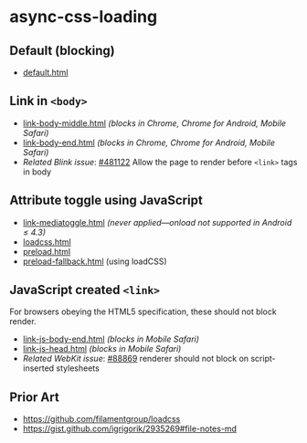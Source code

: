 # async-css-loading

## Default (blocking)

* [default.html](./default.html)

## Link in `<body>`

* [link-body-middle.html](./link-body-middle.html) _(blocks in Chrome, Chrome for Android, Mobile Safari)_
* [link-body-end.html](./link-body-end.html) _(blocks in Chrome, Chrome for Android, Mobile Safari)_
* _Related Blink issue_: [#481122](https://bugs.chromium.org/p/chromium/issues/detail?id=481122) Allow the page to render before `<link>` tags in body

## Attribute toggle using JavaScript

* [link-mediatoggle.html](./link-mediatoggle.html) _(never applied—onload not supported in Android ≤ 4.3)_
* [loadcss.html](./loadcss.html)
* [preload.html](./preload.html)
* [preload-fallback.html](./preload-fallback.html) (using loadCSS)

## JavaScript created `<link>`

For browsers obeying the HTML5 specification, these should not block render.

* [link-js-body-end.html](./link-js-body-end.html) _(blocks in Mobile Safari)_
* [link-js-head.html](./link-js-head.html) _(blocks in Mobile Safari)_
* _Related WebKit issue_: [#88869](https://bugs.webkit.org/show_bug.cgi?id=88869) renderer should not block on script-inserted stylesheets

## Prior Art

* https://github.com/filamentgroup/loadcss
* https://gist.github.com/igrigorik/2935269#file-notes-md